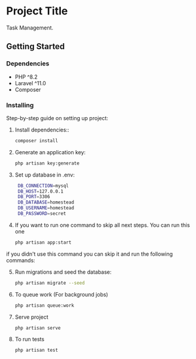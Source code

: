 # Project Title

Task Management.

## Getting Started

### Dependencies

- PHP  ^8.2
- Laravel ^11.0
- Composer

### Installing

Step-by-step guide on setting up project:

1. Install dependencies::
   ```bash
   composer install

2. Generate an application key:
   ```bash
   php artisan key:generate

3. Set up  database in .env:
   ```bash
    DB_CONNECTION=mysql
    DB_HOST=127.0.0.1
    DB_PORT=3306
    DB_DATABASE=homestead
    DB_USERNAME=homestead
    DB_PASSWORD=secret

4. If you want to run one command to skip all next steps. You can run this one 
   ```bash
   php artisan app:start


if you didn't use this command you can skip it and run the following commands:


5. Run migrations and seed the database:
   ```bash
   php artisan migrate --seed

6. To queue work (For background jobs)
   ```bash
   php artisan queue:work 

7. Serve project 
   ```bash
   php artisan serve

8. To run tests
   ```bash
   php artisan test




